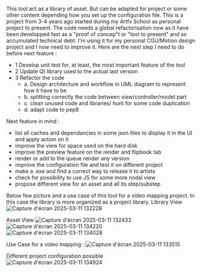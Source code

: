This tool act as a library of asset. But can be adapted for project or some other content depending how you set up the configuration file.
This is a project from 3-4 years ago started during my Artfx School as personal project to present. The code needs a global refactorisation now as it have been developped fast as a "proof of concep"t or "tool to present" and so accumulated technical debt. 
I'm using it for my personal CGU/Motion design project and I now need to improve it. Here are the next step I need to do before next feature : 
 - 1 Develop unit test for, at least, the most important feature of the tool
 - 2 Update Qt library used to the actual last version
 - 3 Refactor the code
    - a. Design architecture and workflow in UML diagram to represent how it have to be
    - b. splitting correctly the code between view/controller/model part
    - c. clean unused code and libraries/ hunt for some code duplication
    - d. adapt code to pep8

Next feature in mind : 
 - list all caches and dependancies in some json files to display it in the UI and apply action on it
 - improve the view for space used on the hard disk
 - improve the preview feature on the render and flipbook tab
 - render or add to the queue render any version
 - improve the configuration file and test it on different project
 - make a .exe and find a correct way to release it to artists
 - check for possibility to use JS for some more nodal view
 - propose different view for an asset and all its step/substep

Below few picture and a use case of this tool for a video mapping project. In this case the library is more organized as a project library. 
  Library View 
  ![Capture d'écran 2025-03-11 132228](https://github.com/user-attachments/assets/4e85886a-1958-4e25-80d8-c5660b0cdc5c)

  Asset View
  ![Capture d'écran 2025-03-11 132433](https://github.com/user-attachments/assets/17c97eed-d06c-4331-97d0-a4cbbd9388d7)
  ![Capture d'écran 2025-03-11 134220](https://github.com/user-attachments/assets/d016c994-570f-4d8f-9490-3506acf1a7f8)
  ![Capture d'écran 2025-03-11 134028](https://github.com/user-attachments/assets/b6902bfc-6261-43fc-b6d3-50a5930c6f88)

  Use Case for a video mapping : 
  ![Capture d'écran 2025-03-11 133515](https://github.com/user-attachments/assets/b6a203fd-c9bf-478a-8b8e-268d3e652e2b)

  Different project configuration possible
![Capture d'écran 2025-03-11 134924](https://github.com/user-attachments/assets/e5636e70-eda4-4750-a9db-fb093316879c)

